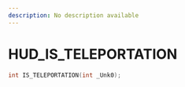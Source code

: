 ```yaml
---
description: No description available 
---
```


# HUD\_IS_TELEPORTATION

```cpp
int IS_TELEPORTATION(int _Unk0);
```